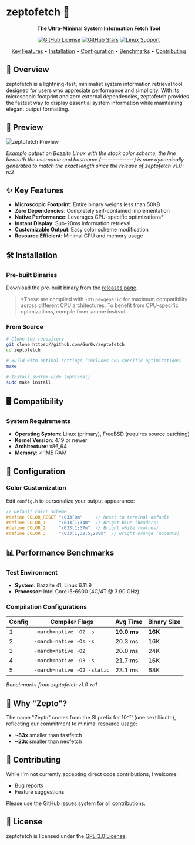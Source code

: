 # zeptofetch 🚀

<div align="center">

**The Ultra-Minimal System Information Fetch Tool**

[![GitHub License](https://img.shields.io/github/license/Gur0v/zeptofetch)](https://github.com/Gur0v/zeptofetch/blob/main/LICENSE)
[![GitHub Stars](https://img.shields.io/github/stars/Gur0v/zeptofetch)](https://github.com/Gur0v/zeptofetch/stargazers)
[![Linux Support](https://img.shields.io/badge/platform-linux-brightgreen)](https://github.com/Gur0v/zeptofetch#-compatibility)

[Key Features](#-key-features) • [Installation](#-installation) • [Configuration](#-configuration) • [Benchmarks](#-performance-benchmarks) • [Contributing](#-contributing)

</div>

## 🎯 Overview

zeptofetch is a lightning-fast, minimalist system information retrieval tool designed for users who appreciate performance and simplicity. With its microscopic footprint and zero external dependencies, zeptofetch provides the fastest way to display essential system information while maintaining elegant output formatting.

## 📸 Preview

![zeptofetch Preview](https://monke.party/sish07tp.webp)

*Example output on Bazzite Linux with the stock color scheme, the line beneath the username and hostname (--------------) is now dynamically generated to match the exact length since the release of zeptofetch v1.0-rc2*

## ✨ Key Features

- **Microscopic Footprint**: Entire binary weighs less than 50KB
- **Zero Dependencies**: Completely self-contained implementation
- **Native Performance**: Leverages CPU-specific optimizations*
- **Instant Display**: Sub-20ms information retrieval
- **Customizable Output**: Easy color scheme modification
- **Resource Efficient**: Minimal CPU and memory usage

## 🛠 Installation

### Pre-built Binaries
Download the pre-built binary from the [releases page](https://github.com/Gur0v/zeptofetch/releases).
> *These are compiled with `-mtune=generic` for maximum compatibility across different CPU architectures. To benefit from CPU-specific optimizations, compile from source instead.

### From Source
```bash
# Clone the repository
git clone https://github.com/Gur0v/zeptofetch
cd zeptofetch

# Build with optimal settings (includes CPU-specific optimizations)
make

# Install system-wide (optional)
sudo make install
```

## 🖥 Compatibility

### System Requirements
- **Operating System**: Linux (primary), FreeBSD (requires source patching)
- **Kernel Version**: 4.19 or newer
- **Architecture**: x86_64
- **Memory**: < 1MB RAM

## 🎨 Configuration

### Color Customization
Edit `config.h` to personalize your output appearance:

```c
// Default color scheme
#define COLOR_RESET "\033[0m"     // Reset to terminal default
#define COLOR_1     "\033[1;34m"  // Bright blue (headers)
#define COLOR_2     "\033[1;37m"  // Bright white (values)
#define COLOR_3     "\033[1;38;5;208m"  // Bright orange (accents)
```

## 📊 Performance Benchmarks

### Test Environment
- **System**: Bazzite 41, Linux 6.11.9
- **Processor**: Intel Core i5-6600 (4C/4T @ 3.90 GHz)

### Compilation Configurations

| Config | Compiler Flags | Avg Time | Binary Size |
|--------|---------------|-----------|-------------|
| 1 | `-march=native -O2 -s` | **19.0 ms** | **16K** |
| 2 | `-march=native -Os -s` | 20.3 ms | 16K |
| 3 | `-march=native -O2` | 20.0 ms | 24K |
| 4 | `-march=native -O3 -s` | 21.7 ms | 16K |
| 5 | `-march=native -O2 -static` | 23.1 ms | 68K |

*Benchmarks from zeptofetch v1.0-rc1*

## 🤔 Why "Zepto"?

The name "Zepto" comes from the SI prefix for 10⁻²¹ (one sextillionth), reflecting our commitment to minimal resource usage:

- **~83x** smaller than fastfetch
- **~23x** smaller than neofetch

## 🤝 Contributing

While I'm not currently accepting direct code contributions, I welcome:

- Bug reports
- Feature suggestions

Please use the GitHub issues system for all contributions.

## 📝 License

zeptofetch is licensed under the [GPL-3.0 License](LICENSE).
